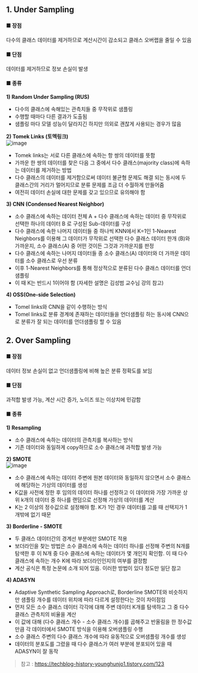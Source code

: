 ## 1. Under Sampling 

#### ■ 장점
다수의 클래스 데이터를 제거하므로 계산시간이 감소되고 클래스 오버랩을 줄일 수 있음   

#### ■ 단점
데이터를 제거하므로 정보 손실이 발생

#### ■ 종류 

**1) Random Under Sampling (RUS)**
-  다수의 클래스에 속해있는 관측치들 중 무작위로 샘플링 
-  수행할 때마다 다른 결과가 도출됨 
-  샘플링 마다 모델 성능이 달라지긴 하지만 의외로 괜찮게 사용되는 경우가 많음 
  

**2) Tomek Links (토멕링크)**  
![image](https://user-images.githubusercontent.com/63949445/108614759-c6fb0280-7440-11eb-8d61-f8e8f68efa06.png)  
- Tomek links는 서로 다른 클래스에 속하는 항 쌍의 데이터를 뜻함  
- 가까운 한 쌍의 데이터를 찾은 다음 그 중에서 다수 클래스(majority class)에 속하는 데이터를 제거하는 방법
- 다수 클래스의 데이터를 제거함으로써 데이터 불균형 문제도 해결 되는 동시에 두 클래스간의 거리가 멀어지므로 분류 문제를 조금 더 수월하게 만들어줌  
- 여전히 데이터 손실에 대한 문제를 갖고 있으므로 유의해야 함 

**3) CNN (Condensed Nearest Neighbor)** 
- 소수 클래스에 속하는 데이터 전체 A + 다수 클래스에 속하는 데이터 중 무작위로 선택한 하나의 데이터 B 로 구성된 Sub-데이터를 구성  
- 다수 클래스에 속한 나머지 데이터들 중 하나씩 KNN에서 K=1인 1-Nearest Neighbors를 이용해 그 데이터가 무작위로 선택한 다수 클래스 데이터 한개 (B)와 가까운지, 소수 클래스(A) 중 어떤 것이든 그것과 가까운지를 판정
- 다수 클래스에 속하는 나머지 데이터들 중 소수 클래스(A) 데이터와 더 가까운 데이터를 소수 클래스로 우선 분류 
- 이후 1-Nearest Neighbors를 통해 정상적으로 분류된 다수 클래스 데이터를 언더 샘플링
- 이 때 K는 반드시 1이어야 함 (자세한 설명은 김성범 교수님 강의 참고)


**4) OSS(One-side Selection)**
- Tomel links와 CNN을 같이 수행하는 방식  
- Tomel links로 분류 경계에 존재하는 데이터들을 언더샘플링 하는 동시에 CNN으로 분류가 잘 되는 데이터를 언더샘플링 할 수 있음  

  
    
    
## 2. Over Sampling  

#### ■ 장점
데이터 정보 손실이 없고 언더샘플링에 비해 높은 분류 정확도를 보임  

#### ■ 단점
과적합 발생 가능, 계산 시간 증가, 노이즈 또는 이상치에 민감함  

#### ■ 종류 

**1) Resampling**
-  소수 클래스에 속하는 데이터의 관측치를 복사하는 방식
-  기존 데이터와 동일하게 copy하므로 소수 클래스에 과적합 발생 가능  

**2) SMOTE**   
![image](https://user-images.githubusercontent.com/63949445/108615458-9ec2d200-7447-11eb-8da6-365319376e38.png)  
- 소수 클래스에 속하는 데이터 주변에 원본 데이터와 동일하지 않으면서 소수 클래스에 해당하는 가상의 데이터를 생성 
- K값을 사전에 정한 후 임의의 데이터 하나를 선정하고 이 데이터와 가장 가까운 상위 k개의 데이터 중 하나를 랜덤으로 선정해 가상의 데이터를 계산 
- K는 2 이상의 정수값으로 설정해야 함. K가 1인 경우 데이터를 고를 때 선택지가 1개밖에 없기 때문   

**3) Borderline - SMOTE**   
- 두 클래스 데이터간의 경계선 부분에만 SMOTE 적용  
- 보더라인을 찾는 방법은 소수 클래스에 속하는 데이터 하나를 선정해 주변의 N개를 탐색한 후 이 N개 중 다수 클래스에 속하는 데이터가 몇 개인지 확인함. 이 때 다수 클래스에 속하는 개수 K에 따라 보더라인인지의 여부를 결정함  
- 계산 공식은 특정 논문에 소개 되어 있음. 이러한 방법이 있다 정도만 일단 참고   


**4) ADASYN**  
- Adaptive Synthetic Sampling Approach로, Borderline SMOTE와 비슷하지만 샘플링 개수를 데이터 위치에 따라 다르게 설정한다는 것이 차이점임  
- 먼저 모든 소수 클래스 데이터 각각에 대해 주변 데이터 K개를 탐색하고 그 중 다수 클래스 관측치의 비율을 계산   
- 이 값에 대해 (다수 클래스 개수 - 소수 클래스 개수)를 곱해주고 반올림을 한 정수값 만큼 각 데이터에서 SMOTE 방식을 이용해 오버샘플링 수행  
- 소수 클래스 주변의 다수 클래스 개수에 따라 유동적으로 오버샘플링 개수를 생성  
- 데이터의 분포도를 그렸을 때 다수 클래스가 여러 부분에 분포되어 있을 때 ADASYN이 잘 동작   

>참고 : https://techblog-history-younghunjo1.tistory.com/123
